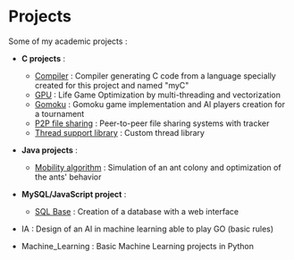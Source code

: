 # Projects
Some of my academic projects :
- **C projects** :
  - [Compiler](Compiler) : Compiler generating C code from a language specially created for this project and named "myC"
  - [GPU](GPU) : Life Game Optimization by multi-threading and vectorization
  - [Gomoku](Gomoku) : Gomoku game implementation and AI players creation for a tournament
  - [P2P file sharing](P2P%20file%20sharing) : Peer-to-peer file sharing systems with tracker
  - [Thread support library](Thread%20support%20library) : Custom thread library

- **Java projects** :
  - [Mobility algorithm](Mobility%20algorithm) : Simulation of an ant colony and optimization of the ants' behavior

- **MySQL/JavaScript project** :
  - [SQL Base](SQL%20Base) : Creation of a database with a web interface

- IA : Design of an AI in machine learning able to play GO (basic rules)
- Machine_Learning : Basic Machine Learning projects in Python

